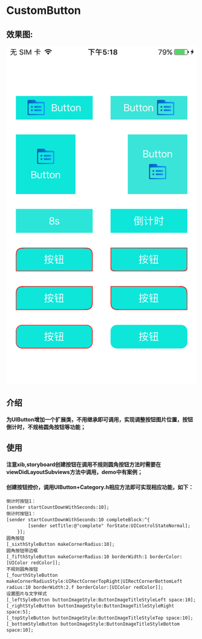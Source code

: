 # CustomButton
## 效果图:
![](https://raw.githubusercontent.com/qianfei1993/CustomButton/master/CustomButton/image.png)
## 介绍 
#### 为UIButton增加一个扩展类，不用继承即可调用，实现调整按钮图片位置，按钮倒计时，不规格圆角按钮等功能；
## 使用
#### 注意xib,storyboard创建按钮在调用不规则圆角按钮方法时需要在viewDidLayoutSubviews方法中调用，demo中有案例； 
#### 创建按钮控价，调用UIButton+Category.h相应方法即可实现相应功能，如下：
```
倒计时按钮1：
[sender startCountDownWithSeconds:10];
倒计时按钮1：
[sender startCountDownWithSeconds:10 completeBlock:^{
        [sender setTitle:@"complete" forState:UIControlStateNormal];
    }];
圆角按钮
[_sixthStyleButton makeCornerRadius:10];
圆角按钮带边框
[_fifthStyleButton makeCornerRadius:10 borderWidth:1 borderColor:[UIColor redColor]];
不规则圆角按钮
[_fourthStyleButton makeCornerRadiusStyle:UIRectCornerTopRight|UIRectCornerBottomLeft radius:10 borderWidth:2.f borderColor:[UIColor redColor]];
设置图片与文字样式
[_leftSyleButton buttonImageStyle:ButtonImageTitleStyleLeft space:10];
[_rightStyleButton buttonImageStyle:ButtonImageTitleStyleRight space:5];
[_topStyleButton buttonImageStyle:ButtonImageTitleStyleTop space:10];
[_bottomStyleButton buttonImageStyle:ButtonImageTitleStyleBottom space:10];
```
